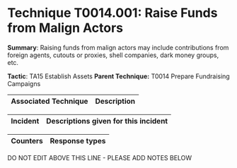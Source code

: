 # Technique T0014.001: Raise Funds from Malign Actors

**Summary**: Raising funds from malign actors may include contributions from foreign agents, cutouts or proxies, shell companies, dark money groups, etc.

**Tactic**: TA15 Establish Assets           **Parent Technique:** T0014 Prepare Fundraising Campaigns


| Associated Technique | Description |
| --------- | ------------------------- |



| Incident | Descriptions given for this incident |
| -------- | -------------------- |



| Counters | Response types |
| -------- | -------------- |


DO NOT EDIT ABOVE THIS LINE - PLEASE ADD NOTES BELOW